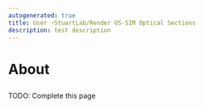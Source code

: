 ```yaml
---
autogenerated: true
title: User ›StuartLab/Render OS-SIM Optical Sections
description: test description
---
```


<h1>

About

</h1>

TODO: Complete this page
